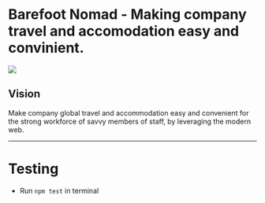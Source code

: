 Barefoot Nomad - Making company travel and accomodation easy and convinient.
=======
[![](https://img.shields.io/badge/reviewed%20by-Hound%20CI-bluevoilet)](https://houndci.com/repos)


## Vision
Make company global travel and accommodation easy and convenient for the strong workforce of savvy members of staff, by leveraging the modern web.

---

# Testing

- Run `npm test` in terminal